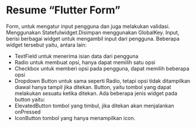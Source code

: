 <h1>Resume “Flutter Form”</h1>

Form, untuk mengatur input pengguna dan juga melakukan validasi. Menggunakan Statefulwidget.Disimpan menggunakan GlobalKey<FormState>.
Input, berisi berbagai widget untuk mengambil input dari pengguna. Beberapa widget tersebut yaitu, antara lain:

- TextField untuk menerima isian data dari pengguna
- Radio untuk membuat opsi, hanya dapat memilih satu opsi
- Checkbox untuk memberi opsi pada pengguna, dapat memilih beberapa opsi
- Dropdown Button untuk sama seperti Radio, tetapi opsi tidak ditampilkan diawal hanya tampil jika ditekan.
  Button, yaitu tombol yang dapat melakukan sesuatu ketika ditekan. Ada beberapa jenis widget pada button yaitu:
- ElevatedButton tombol yang timbul, jika ditekan akan menjalankan onPressed
- IconButton tombol yang hanya menampilkan icon.
